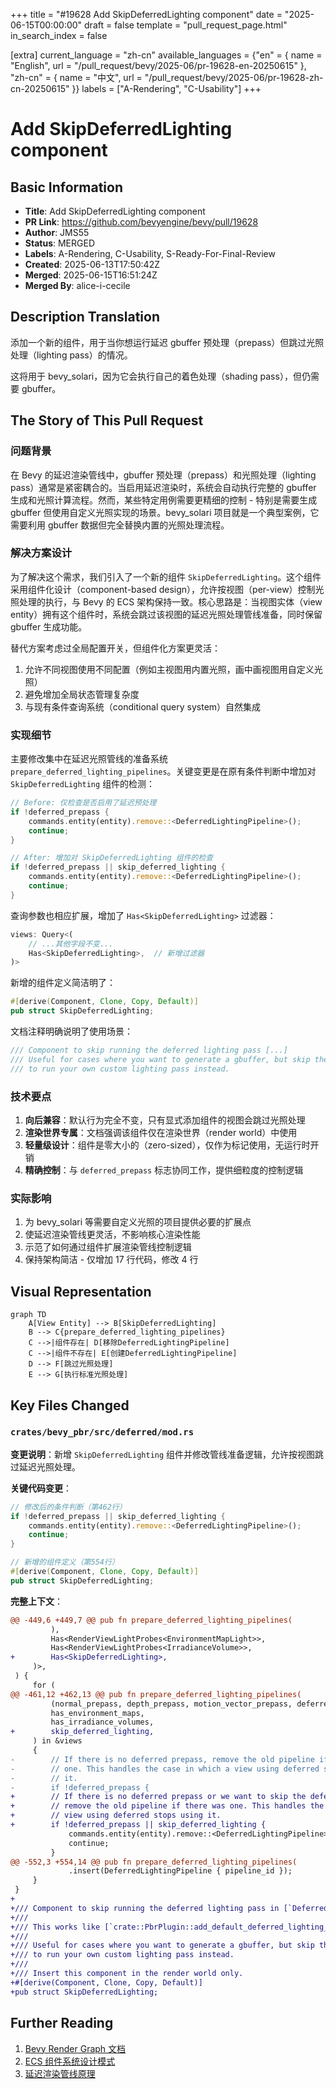 +++
title = "#19628 Add SkipDeferredLighting component"
date = "2025-06-15T00:00:00"
draft = false
template = "pull_request_page.html"
in_search_index = false

[extra]
current_language = "zh-cn"
available_languages = {"en" = { name = "English", url = "/pull_request/bevy/2025-06/pr-19628-en-20250615" }, "zh-cn" = { name = "中文", url = "/pull_request/bevy/2025-06/pr-19628-zh-cn-20250615" }}
labels = ["A-Rendering", "C-Usability"]
+++

# Add SkipDeferredLighting component

## Basic Information
- **Title**: Add SkipDeferredLighting component
- **PR Link**: https://github.com/bevyengine/bevy/pull/19628
- **Author**: JMS55
- **Status**: MERGED
- **Labels**: A-Rendering, C-Usability, S-Ready-For-Final-Review
- **Created**: 2025-06-13T17:50:42Z
- **Merged**: 2025-06-15T16:51:24Z
- **Merged By**: alice-i-cecile

## Description Translation
添加一个新的组件，用于当你想运行延迟 gbuffer 预处理（prepass）但跳过光照处理（lighting pass）的情况。

这将用于 bevy_solari，因为它会执行自己的着色处理（shading pass），但仍需要 gbuffer。

## The Story of This Pull Request

### 问题背景
在 Bevy 的延迟渲染管线中，gbuffer 预处理（prepass）和光照处理（lighting pass）通常是紧密耦合的。当启用延迟渲染时，系统会自动执行完整的 gbuffer 生成和光照计算流程。然而，某些特定用例需要更精细的控制 - 特别是需要生成 gbuffer 但使用自定义光照实现的场景。bevy_solari 项目就是一个典型案例，它需要利用 gbuffer 数据但完全替换内置的光照处理流程。

### 解决方案设计
为了解决这个需求，我们引入了一个新的组件 `SkipDeferredLighting`。这个组件采用组件化设计（component-based design），允许按视图（per-view）控制光照处理的执行，与 Bevy 的 ECS 架构保持一致。核心思路是：当视图实体（view entity）拥有这个组件时，系统会跳过该视图的延迟光照处理管线准备，同时保留 gbuffer 生成功能。

替代方案考虑过全局配置开关，但组件化方案更灵活：
1. 允许不同视图使用不同配置（例如主视图用内置光照，画中画视图用自定义光照）
2. 避免增加全局状态管理复杂度
3. 与现有条件查询系统（conditional query system）自然集成

### 实现细节
主要修改集中在延迟光照管线的准备系统 `prepare_deferred_lighting_pipelines`。关键变更是在原有条件判断中增加对 `SkipDeferredLighting` 组件的检测：

```rust
// Before: 仅检查是否启用了延迟预处理
if !deferred_prepass {
    commands.entity(entity).remove::<DeferredLightingPipeline>();
    continue;
}

// After: 增加对 SkipDeferredLighting 组件的检查
if !deferred_prepass || skip_deferred_lighting {
    commands.entity(entity).remove::<DeferredLightingPipeline>();
    continue;
}
```

查询参数也相应扩展，增加了 `Has<SkipDeferredLighting>` 过滤器：
```rust
views: Query<(
    // ...其他字段不变...
    Has<SkipDeferredLighting>,  // 新增过滤器
)>
```

新增的组件定义简洁明了：
```rust
#[derive(Component, Clone, Copy, Default)]
pub struct SkipDeferredLighting;
```

文档注释明确说明了使用场景：
```rust
/// Component to skip running the deferred lighting pass [...]
/// Useful for cases where you want to generate a gbuffer, but skip the built-in deferred lighting pass
/// to run your own custom lighting pass instead.
```

### 技术要点
1. **向后兼容**：默认行为完全不变，只有显式添加组件的视图会跳过光照处理
2. **渲染世界专属**：文档强调该组件仅在渲染世界（render world）中使用
3. **轻量级设计**：组件是零大小的（zero-sized），仅作为标记使用，无运行时开销
4. **精确控制**：与 `deferred_prepass` 标志协同工作，提供细粒度的控制逻辑

### 实际影响
1. 为 bevy_solari 等需要自定义光照的项目提供必要的扩展点
2. 使延迟渲染管线更灵活，不影响核心渲染性能
3. 示范了如何通过组件扩展渲染管线控制逻辑
4. 保持架构简洁 - 仅增加 17 行代码，修改 4 行

## Visual Representation

```mermaid
graph TD
    A[View Entity] --> B[SkipDeferredLighting]
    B --> C{prepare_deferred_lighting_pipelines}
    C -->|组件存在| D[移除DeferredLightingPipeline]
    C -->|组件不存在| E[创建DeferredLightingPipeline]
    D --> F[跳过光照处理]
    E --> G[执行标准光照处理]
```

## Key Files Changed

### `crates/bevy_pbr/src/deferred/mod.rs`
**变更说明**：新增 `SkipDeferredLighting` 组件并修改管线准备逻辑，允许按视图跳过延迟光照处理。

**关键代码变更**：
```rust
// 修改后的条件判断（第462行）
if !deferred_prepass || skip_deferred_lighting {
    commands.entity(entity).remove::<DeferredLightingPipeline>();
    continue;
}

// 新增的组件定义（第554行）
#[derive(Component, Clone, Copy, Default)]
pub struct SkipDeferredLighting;
```

**完整上下文**：
```diff
@@ -449,6 +449,7 @@ pub fn prepare_deferred_lighting_pipelines(
         ),
         Has<RenderViewLightProbes<EnvironmentMapLight>>,
         Has<RenderViewLightProbes<IrradianceVolume>>,
+        Has<SkipDeferredLighting>,
     )>,
 ) {
     for (
@@ -461,12 +462,13 @@ pub fn prepare_deferred_lighting_pipelines(
         (normal_prepass, depth_prepass, motion_vector_prepass, deferred_prepass),
         has_environment_maps,
         has_irradiance_volumes,
+        skip_deferred_lighting,
     ) in &views
     {
-        // If there is no deferred prepass, remove the old pipeline if there was
-        // one. This handles the case in which a view using deferred stops using
-        // it.
-        if !deferred_prepass {
+        // If there is no deferred prepass or we want to skip the deferred lighting pass,
+        // remove the old pipeline if there was one. This handles the case in which a
+        // view using deferred stops using it.
+        if !deferred_prepass || skip_deferred_lighting {
             commands.entity(entity).remove::<DeferredLightingPipeline>();
             continue;
         }
@@ -552,3 +554,14 @@ pub fn prepare_deferred_lighting_pipelines(
             .insert(DeferredLightingPipeline { pipeline_id });
     }
 }
+
+/// Component to skip running the deferred lighting pass in [`DeferredOpaquePass3dPbrLightingNode`] for a specific view.
+///
+/// This works like [`crate::PbrPlugin::add_default_deferred_lighting_plugin`], but is per-view instead of global.
+///
+/// Useful for cases where you want to generate a gbuffer, but skip the built-in deferred lighting pass
+/// to run your own custom lighting pass instead.
+///
+/// Insert this component in the render world only.
+#[derive(Component, Clone, Copy, Default)]
+pub struct SkipDeferredLighting;
```

## Further Reading
1. [Bevy Render Graph 文档](https://bevyengine.org/learn/book/getting-started/rendering/)
2. [ECS 组件系统设计模式](https://github.com/SanderMertens/ecs-faq#component)
3. [延迟渲染管线原理](https://learnopengl.com/Advanced-Lighting/Deferred-Shading)